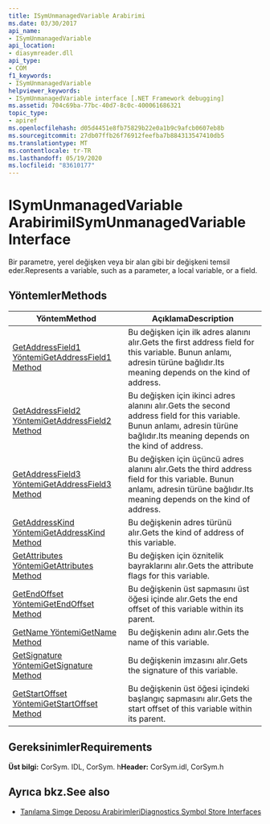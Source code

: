 ```yaml
---
title: ISymUnmanagedVariable Arabirimi
ms.date: 03/30/2017
api_name:
- ISymUnmanagedVariable
api_location:
- diasymreader.dll
api_type:
- COM
f1_keywords:
- ISymUnmanagedVariable
helpviewer_keywords:
- ISymUnmanagedVariable interface [.NET Framework debugging]
ms.assetid: 704c69ba-77bc-40d7-8c0c-400061686321
topic_type:
- apiref
ms.openlocfilehash: d05d4451e8fb75829b22e0a1b9c9afcb0607eb8b
ms.sourcegitcommit: 27db07ffb26f76912feefba7b884313547410db5
ms.translationtype: MT
ms.contentlocale: tr-TR
ms.lasthandoff: 05/19/2020
ms.locfileid: "83610177"
---
```

# <a name="isymunmanagedvariable-interface"></a><span data-ttu-id="6043e-102">ISymUnmanagedVariable Arabirimi</span><span class="sxs-lookup"><span data-stu-id="6043e-102">ISymUnmanagedVariable Interface</span></span>
<span data-ttu-id="6043e-103">Bir parametre, yerel değişken veya bir alan gibi bir değişkeni temsil eder.</span><span class="sxs-lookup"><span data-stu-id="6043e-103">Represents a variable, such as a parameter, a local variable, or a field.</span></span>  
  
## <a name="methods"></a><span data-ttu-id="6043e-104">Yöntemler</span><span class="sxs-lookup"><span data-stu-id="6043e-104">Methods</span></span>  
  
|<span data-ttu-id="6043e-105">Yöntem</span><span class="sxs-lookup"><span data-stu-id="6043e-105">Method</span></span>|<span data-ttu-id="6043e-106">Açıklama</span><span class="sxs-lookup"><span data-stu-id="6043e-106">Description</span></span>|  
|------------|-----------------|  
|[<span data-ttu-id="6043e-107">GetAddressField1 Yöntemi</span><span class="sxs-lookup"><span data-stu-id="6043e-107">GetAddressField1 Method</span></span>](isymunmanagedvariable-getaddressfield1-method.md)|<span data-ttu-id="6043e-108">Bu değişken için ilk adres alanını alır.</span><span class="sxs-lookup"><span data-stu-id="6043e-108">Gets the first address field for this variable.</span></span> <span data-ttu-id="6043e-109">Bunun anlamı, adresin türüne bağlıdır.</span><span class="sxs-lookup"><span data-stu-id="6043e-109">Its meaning depends on the kind of address.</span></span>|  
|[<span data-ttu-id="6043e-110">GetAddressField2 Yöntemi</span><span class="sxs-lookup"><span data-stu-id="6043e-110">GetAddressField2 Method</span></span>](isymunmanagedvariable-getaddressfield2-method.md)|<span data-ttu-id="6043e-111">Bu değişken için ikinci adres alanını alır.</span><span class="sxs-lookup"><span data-stu-id="6043e-111">Gets the second address field for this variable.</span></span> <span data-ttu-id="6043e-112">Bunun anlamı, adresin türüne bağlıdır.</span><span class="sxs-lookup"><span data-stu-id="6043e-112">Its meaning depends on the kind of address.</span></span>|  
|[<span data-ttu-id="6043e-113">GetAddressField3 Yöntemi</span><span class="sxs-lookup"><span data-stu-id="6043e-113">GetAddressField3 Method</span></span>](isymunmanagedvariable-getaddressfield3-method.md)|<span data-ttu-id="6043e-114">Bu değişken için üçüncü adres alanını alır.</span><span class="sxs-lookup"><span data-stu-id="6043e-114">Gets the third address field for this variable.</span></span> <span data-ttu-id="6043e-115">Bunun anlamı, adresin türüne bağlıdır.</span><span class="sxs-lookup"><span data-stu-id="6043e-115">Its meaning depends on the kind of address.</span></span>|  
|[<span data-ttu-id="6043e-116">GetAddressKind Yöntemi</span><span class="sxs-lookup"><span data-stu-id="6043e-116">GetAddressKind Method</span></span>](isymunmanagedvariable-getaddresskind-method.md)|<span data-ttu-id="6043e-117">Bu değişkenin adres türünü alır.</span><span class="sxs-lookup"><span data-stu-id="6043e-117">Gets the kind of address of this variable.</span></span>|  
|[<span data-ttu-id="6043e-118">GetAttributes Yöntemi</span><span class="sxs-lookup"><span data-stu-id="6043e-118">GetAttributes Method</span></span>](isymunmanagedvariable-getattributes-method.md)|<span data-ttu-id="6043e-119">Bu değişken için öznitelik bayraklarını alır.</span><span class="sxs-lookup"><span data-stu-id="6043e-119">Gets the attribute flags for this variable.</span></span>|  
|[<span data-ttu-id="6043e-120">GetEndOffset Yöntemi</span><span class="sxs-lookup"><span data-stu-id="6043e-120">GetEndOffset Method</span></span>](isymunmanagedvariable-getendoffset-method.md)|<span data-ttu-id="6043e-121">Bu değişkenin üst sapmasını üst öğesi içinde alır.</span><span class="sxs-lookup"><span data-stu-id="6043e-121">Gets the end offset of this variable within its parent.</span></span>|  
|[<span data-ttu-id="6043e-122">GetName Yöntemi</span><span class="sxs-lookup"><span data-stu-id="6043e-122">GetName Method</span></span>](isymunmanagedvariable-getname-method.md)|<span data-ttu-id="6043e-123">Bu değişkenin adını alır.</span><span class="sxs-lookup"><span data-stu-id="6043e-123">Gets the name of this variable.</span></span>|  
|[<span data-ttu-id="6043e-124">GetSignature Yöntemi</span><span class="sxs-lookup"><span data-stu-id="6043e-124">GetSignature Method</span></span>](isymunmanagedvariable-getsignature-method.md)|<span data-ttu-id="6043e-125">Bu değişkenin imzasını alır.</span><span class="sxs-lookup"><span data-stu-id="6043e-125">Gets the signature of this variable.</span></span>|  
|[<span data-ttu-id="6043e-126">GetStartOffset Yöntemi</span><span class="sxs-lookup"><span data-stu-id="6043e-126">GetStartOffset Method</span></span>](isymunmanagedvariable-getstartoffset-method.md)|<span data-ttu-id="6043e-127">Bu değişkenin üst öğesi içindeki başlangıç sapmasını alır.</span><span class="sxs-lookup"><span data-stu-id="6043e-127">Gets the start offset of this variable within its parent.</span></span>|  
  
## <a name="requirements"></a><span data-ttu-id="6043e-128">Gereksinimler</span><span class="sxs-lookup"><span data-stu-id="6043e-128">Requirements</span></span>  
 <span data-ttu-id="6043e-129">**Üst bilgi:** CorSym. IDL, CorSym. h</span><span class="sxs-lookup"><span data-stu-id="6043e-129">**Header:** CorSym.idl, CorSym.h</span></span>  
  
## <a name="see-also"></a><span data-ttu-id="6043e-130">Ayrıca bkz.</span><span class="sxs-lookup"><span data-stu-id="6043e-130">See also</span></span>

- [<span data-ttu-id="6043e-131">Tanılama Simge Deposu Arabirimleri</span><span class="sxs-lookup"><span data-stu-id="6043e-131">Diagnostics Symbol Store Interfaces</span></span>](diagnostics-symbol-store-interfaces.md)
